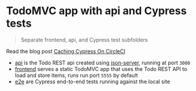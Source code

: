 # TodoMVC app with api and Cypress tests

> Separate frontend, api, and Cypress test subfolders

Read the blog post [Caching Cypress On CircleCI](https://glebbahmutov.com/blog/cypress-circleci-subfolders/)

- [api](./api) is the Todo REST api created using [json-server](https://github.com/typicode/json-server), running at port `3000`
- [frontend](./frontend) serves a static TodoMVC app that uses the Todo REST API to load and store items, runs run port `5555` by default
- [e2e](./e2e) are Cypress end-to-end tests running against the local site

